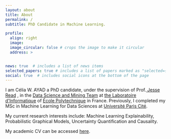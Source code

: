 ```yaml
---
layout: about
title: About
permalink: /
subtitle: PhD Candidate in Machine Learning.

profile:
  align: right
  image: 
  image_circular: false # crops the image to make it circular
  address: >


news: true  # includes a list of news items
selected_papers: true # includes a list of papers marked as "selected={true}"
social: true  # includes social icons at the bottom of the page
---
```


I am Célia W. AYAD a PhD candidate, under the supervision of Prof.<a href='https://jmread.github.io'> Jesse Read</a> , in the <a href='https://www.lix.polytechnique.fr/dascim/'>Data Science and Mining Team</a> at <a href='https://www.lix.polytechnique.fr'>the Laboratoire d'Informatique</a> of <a href='https://www.polytechnique.edu/en'>École Polytechnique</a> in France. Previously,
I completed my MSc in Machine Learning for Data Sciences at <a href='https://u-paris.fr/en/'>Université Paris Cité</a>.

My current research interests include: Machine Learning Explainability, Probabilistic Graphical Models, Uncertainty Quantification and Causality.

My academic CV can be accessed <a href='https://cwayad.github.io/assets/pdf/cwayad.pdf'>here</a>.